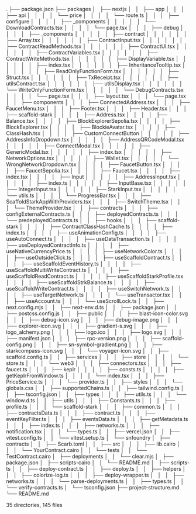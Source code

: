 .
├── package.json
├── packages
│   ├── nextjs
│   │   ├── app
│   │   │   ├── api
│   │   │   │   └── price
│   │   │   │       └── route.ts
│   │   │   ├── configure
│   │   │   │   ├── _components
│   │   │   │   │   └── DownloadContracts.tsx
│   │   │   │   └── page.tsx
│   │   │   ├── debug
│   │   │   │   ├── _components
│   │   │   │   │   ├── contract
│   │   │   │   │   │   ├── Array.tsx
│   │   │   │   │   │   ├── ContractInput.tsx
│   │   │   │   │   │   ├── ContractReadMethods.tsx
│   │   │   │   │   │   ├── ContractUI.tsx
│   │   │   │   │   │   ├── ContractVariables.tsx
│   │   │   │   │   │   ├── ContractWriteMethods.tsx
│   │   │   │   │   │   ├── DisplayVariable.tsx
│   │   │   │   │   │   ├── index.tsx
│   │   │   │   │   │   ├── InheritanceTooltip.tsx
│   │   │   │   │   │   ├── ReadOnlyFunctionForm.tsx
│   │   │   │   │   │   ├── Struct.tsx
│   │   │   │   │   │   ├── TxReceipt.tsx
│   │   │   │   │   │   ├── utilsContract.tsx
│   │   │   │   │   │   ├── utilsDisplay.tsx
│   │   │   │   │   │   └── WriteOnlyFunctionForm.tsx
│   │   │   │   │   └── DebugContracts.tsx
│   │   │   │   └── page.tsx
│   │   │   ├── layout.tsx
│   │   │   └── page.tsx
│   │   ├── components
│   │   │   ├── ConnectedAddress.tsx
│   │   │   ├── FaucetMenu.tsx
│   │   │   ├── Footer.tsx
│   │   │   ├── Header.tsx
│   │   │   ├── scaffold-stark
│   │   │   │   ├── Address.tsx
│   │   │   │   ├── Balance.tsx
│   │   │   │   ├── BlockExplorerSepolia.tsx
│   │   │   │   ├── BlockExplorer.tsx
│   │   │   │   ├── BlockieAvatar.tsx
│   │   │   │   ├── ClassHash.tsx
│   │   │   │   ├── CustomConnectButton
│   │   │   │   │   ├── AddressInfoDropdown.tsx
│   │   │   │   │   ├── AddressQRCodeModal.tsx
│   │   │   │   │   ├── ConnectModal.tsx
│   │   │   │   │   ├── GenericModal.tsx
│   │   │   │   │   ├── index.tsx
│   │   │   │   │   ├── NetworkOptions.tsx
│   │   │   │   │   ├── Wallet.tsx
│   │   │   │   │   └── WrongNetworkDropdown.tsx
│   │   │   │   ├── FaucetButton.tsx
│   │   │   │   ├── FaucetSepolia.tsx
│   │   │   │   ├── Faucet.tsx
│   │   │   │   ├── index.tsx
│   │   │   │   ├── Input
│   │   │   │   │   ├── AddressInput.tsx
│   │   │   │   │   ├── index.ts
│   │   │   │   │   ├── InputBase.tsx
│   │   │   │   │   ├── IntegerInput.tsx
│   │   │   │   │   ├── StarkInput.tsx
│   │   │   │   │   └── utils.ts
│   │   │   │   └── ProgressBar.tsx
│   │   │   ├── ScaffoldStarkAppWithProviders.tsx
│   │   │   ├── SwitchTheme.tsx
│   │   │   └── ThemeProvider.tsx
│   │   ├── contracts
│   │   │   ├── configExternalContracts.ts
│   │   │   ├── deployedContracts.ts
│   │   │   └── predeployedContracts.ts
│   │   ├── hooks
│   │   │   ├── scaffold-stark
│   │   │   │   ├── ContractClassHashCache.ts
│   │   │   │   ├── index.ts
│   │   │   │   ├── useAnimationConfig.ts
│   │   │   │   ├── useAutoConnect.ts
│   │   │   │   ├── useDataTransaction.ts
│   │   │   │   ├── useDeployedContractInfo.ts
│   │   │   │   ├── useNativeCurrencyPrice.ts
│   │   │   │   ├── useNetworkColor.ts
│   │   │   │   ├── useOutsideClick.ts
│   │   │   │   ├── useScaffoldContract.ts
│   │   │   │   ├── useScaffoldEventHistory.ts
│   │   │   │   ├── useScaffoldMultiWriteContract.ts
│   │   │   │   ├── useScaffoldReadContract.ts
│   │   │   │   ├── useScaffoldStarkProfile.tsx
│   │   │   │   ├── useScaffoldStrkBalance.ts
│   │   │   │   ├── useScaffoldWriteContract.ts
│   │   │   │   ├── useSwitchNetwork.ts
│   │   │   │   ├── useTargetNetwork.ts
│   │   │   │   └── useTransactor.tsx
│   │   │   ├── useAccount.ts
│   │   │   └── useScrollLock.ts
│   │   ├── next.config.mjs
│   │   ├── next-env.d.ts
│   │   ├── package.json
│   │   ├── postcss.config.js
│   │   ├── public
│   │   │   ├── blast-icon-color.svg
│   │   │   ├── debug-icon.svg
│   │   │   ├── debug-image.png
│   │   │   ├── explorer-icon.svg
│   │   │   ├── gradient-s.svg
│   │   │   ├── logo_alchemy.png
│   │   │   ├── logo.ico
│   │   │   ├── logo.svg
│   │   │   ├── manifest.json
│   │   │   ├── rpc-version.png
│   │   │   ├── scaffold-config.png
│   │   │   ├── sn-symbol-gradient.png
│   │   │   ├── starkcompass-icon.svg
│   │   │   └── voyager-icon.svg
│   │   ├── scaffold.config.ts
│   │   ├── services
│   │   │   ├── store
│   │   │   │   └── store.ts
│   │   │   └── web3
│   │   │       ├── connectors.tsx
│   │   │       ├── faucet.ts
│   │   │       ├── keplr
│   │   │       │   ├── consts.ts
│   │   │       │   ├── getKeplrFromWindow.ts
│   │   │       │   └── index.tsx
│   │   │       ├── PriceService.ts
│   │   │       └── provider.ts
│   │   ├── styles
│   │   │   └── globals.css
│   │   ├── supportedChains.ts
│   │   ├── tailwind.config.ts
│   │   ├── tsconfig.json
│   │   ├── types
│   │   │   ├── utils.ts
│   │   │   └── window.d.ts
│   │   ├── utils
│   │   │   ├── Constants.ts
│   │   │   ├── profile.ts
│   │   │   └── scaffold-stark
│   │   │       ├── common.ts
│   │   │       ├── contractsData.ts
│   │   │       ├── contract.ts
│   │   │       ├── eventKeyFilter.ts
│   │   │       ├── eventsData.ts
│   │   │       ├── getMetadata.ts
│   │   │       ├── index.ts
│   │   │       ├── networks.ts
│   │   │       ├── notification.tsx
│   │   │       └── types.ts
│   │   ├── vercel.json
│   │   ├── vitest.config.ts
│   │   └── vitest.setup.ts
│   └── snfoundry
│       ├── contracts
│       │   ├── Scarb.toml
│       │   ├── src
│       │   │   ├── lib.cairo
│       │   │   └── YourContract.cairo
│       │   └── tests
│       │       └── TestContract.cairo
│       ├── deployments
│       │   └── clear.mjs
│       ├── package.json
│       ├── scripts-cairo
│       │   └── README.md
│       ├── scripts-ts
│       │   ├── deploy-contract.ts
│       │   ├── deploy.ts
│       │   ├── helpers
│       │   │   ├── colorize-log.ts
│       │   │   ├── deploy-wrapper.ts
│       │   │   ├── networks.ts
│       │   │   └── parse-deployments.ts
│       │   ├── types.ts
│       │   └── verify-contracts.ts
│       └── tsconfig.json
├── project-structure.md
└── README.md

35 directories, 145 files
